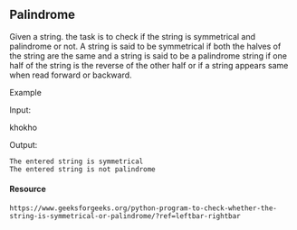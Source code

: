 ## Palindrome

Given a string. the task is to check if the string is symmetrical and palindrome or not. A string is said to be symmetrical if both the halves of the string are the same and a string is said to be a palindrome string if one half of the string is the reverse of the other half or if a string appears same when read forward or backward.


Example

Input:

   khokho

Output:

    The entered string is symmetrical
    The entered string is not palindrome

#### Resource
    https://www.geeksforgeeks.org/python-program-to-check-whether-the-string-is-symmetrical-or-palindrome/?ref=leftbar-rightbar
